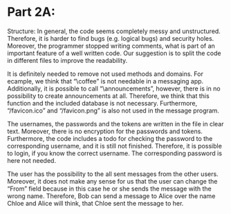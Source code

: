 # Part 2A:

Structure: In general, the code seems completely messy and unstructured. Therefore, it is harder to find bugs (e.g. logical bugs) and security holes. Moreover, the programmer stopped writing comments, what is part of an important feature of a well written code. Our suggestion is to split the code in different files to improve the readability. 

It is definitely needed to remove not used methods and domains. For ecample, we think that “\coffee” is not needable in a messaging app. Additionally, it is possible to call “\announcements”, however, there is in no possibility to create announcements at all. Therefore, we think that this function and the included database is not necessary. Furthermore, “/favicon.ico” and “/favicon.png” is also not used in the message program. 

The usernames, the passwords and the tokens are written in the file in clear text. Moreover, there is no encryption for the passwords and tokens. 
Furthermore, the code includes a todo for checking the password to the corresponding username, and it is still not finished. Therefore, it is possible to login, if you know the correct username. The corresponding password is here not needed. 

 
The user has the possibility to the all sent messages from the other users. Moreover, it does not make any sense for us that the user can change the “From” field because in this case he or she sends the message with the wrong name. Therefore, Bob can send a message to Alice over the name Chloe and Alice will think, that Chloe sent the message to her. 

